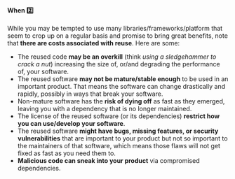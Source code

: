 <link rel="stylesheet" href="{{baseUrl}}/css/textbook.css">

<div class="website-content">

<div id="title">

#### When :two:

</div>

<div id="body">

While you may be tempted to use many libraries/frameworks/platform that seem to crop up on a regular basis and promise to bring great benefits, note that **there are costs associated with reuse**. Here are some:
* The reused code **may be an overkill** (think _using a sledgehammer to crack a nut_) increasing the size of, or/and degrading the performance of, your software.
* The reused software **may not be mature/stable enough** to be used in an important product. That means the software can change drastically and rapidly, possibly in ways that break your software.
* Non-mature software has the **risk of dying off** as fast as they emerged, leaving you with a dependency that is no longer maintained.
* The license of the reused software (or its dependencies) **restrict how you can use/develop your software**.
* The reused software **might have bugs, missing features, or security vulnerabilities** that are important to your product but not so important to the maintainers of that software, which means those flaws will not get fixed as fast as you need them to.
* **Malicious code can sneak into your product** via compromised dependencies.


</div>

<div id="extras">

<include src="exercises.md" />

</div>

</div>
